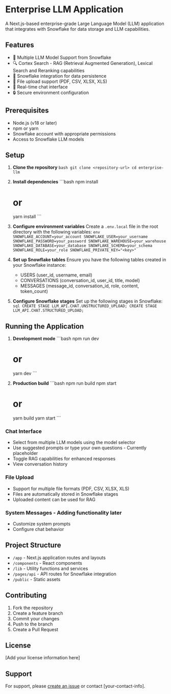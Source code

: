 # Enterprise LLM Application

A Next.js-based enterprise-grade Large Language Model (LLM) application that integrates with Snowflake for data storage and LLM capabilities.

## Features

- 🤖 Multiple LLM Model Support from Snowflake
- 🔍 Cortex Search - RAG (Retrieval Augmented Generation), Lexical Search and Reranking capabilities
- 💾 Snowflake integration for data persistence
- 📁 File upload support (PDF, CSV, XLSX, XLS)
- 💬 Real-time chat interface
- 🔒 Secure environment configuration

## Prerequisites

- Node.js (v18 or later)
- npm or yarn
- Snowflake account with appropriate permissions
- Access to Snowflake LLM models

## Setup

1. **Clone the repository**   ```bash
   git clone <repository-url>
   cd enterprise-llm   ```

2. **Install dependencies**   ```bash
   npm install
   # or
   yarn install   ```

3. **Configure environment variables**
   Create a `.env.local` file in the root directory with the following variables:   ```env
   SNOWFLAKE_ACCOUNT=your_account
   SNOWFLAKE_USER=your_username
   SNOWFLAKE_PASSWORD=your_password
   SNOWFLAKE_WAREHOUSE=your_warehouse
   SNOWFLAKE_DATABASE=your_database
   SNOWFLAKE_SCHEMA=your_schema
   SNOWFLAKE_ROLE=your_role
   SNOWFLAKE_PRIVATE_KEY="<key>"   ```

4. **Set up Snowflake tables**
   Ensure you have the following tables created in your Snowflake instance:
   - USERS (user_id, username, email)
   - CONVERSATIONS (conversation_id, user_id, title, model)
   - MESSAGES (message_id, conversation_id, role, content, token_count)

5. **Configure Snowflake stages**
   Set up the following stages in Snowflake:   ```sql
   CREATE STAGE LLM_API.CHAT.UNSTRUCTURED_UPLOAD;
   CREATE STAGE LLM_API.CHAT.STRUCTURED_UPLOAD;   ```

## Running the Application

1. **Development mode**   ```bash
   npm run dev
   # or
   yarn dev   ```

2. **Production build**   ```bash
   npm run build
   npm start
   # or
   yarn build
   yarn start   ```

### Chat Interface
- Select from multiple LLM models using the model selector
- Use suggested prompts or type your own questions - Currently placeholder
- Toggle RAG capabilities for enhanced responses
- View conversation history

### File Upload
- Support for multiple file formats (PDF, CSV, XLSX, XLS)
- Files are automatically stored in Snowflake stages
- Uploaded content can be used for RAG

### System Messages - Adding functionality later
- Customize system prompts
- Configure chat behavior

## Project Structure

- `/app` - Next.js application routes and layouts
- `/components` - React components
- `/lib` - Utility functions and services
- `/pages/api` - API routes for Snowflake integration
- `/public` - Static assets

## Contributing

1. Fork the repository
2. Create a feature branch
3. Commit your changes
4. Push to the branch
5. Create a Pull Request

## License

[Add your license information here]

## Support

For support, please [create an issue](repository-issues-url) or contact [your-contact-info].